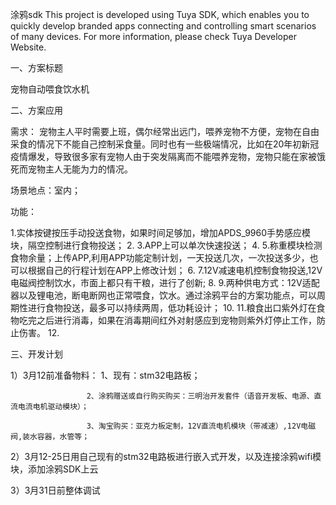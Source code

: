 涂鸦sdk This project is developed using Tuya SDK, which enables you to quickly develop branded apps connecting and controlling smart scenarios of many devices. For more information, please check Tuya Developer Website.

一、方案标题

宠物自动喂食饮水机

二、方案应用

需求：
宠物主人平时需要上班，偶尔经常出远门，喂养宠物不方便，宠物在自由采食的情况下不能自己控制采食量。同时也有一些极端情况，比如在20年初新冠疫情爆发，导致很多家有宠物人由于突发隔离而不能喂养宠物，宠物只能在家被饿死而宠物主人无能为力的情况。 

场景地点：室内；

功能：

1.实体按键按压手动投送食物，如果时间足够加，增加APDS_9960手势感应模块，隔空控制进行食物投送；
2.
3.APP上可以单次快速投送；
4.
5.称重模块检测食物余量；上传APP,利用APP功能定制计划，一天投送几次，一次投送多少，也可以根据自己的行程计划在APP上修改计划；
6.
7.12V减速电机控制食物投送,12V电磁阀控制饮水，市面上都只有干粮，进行了创新;
8.
9.两种供电方式：12V适配器以及锂电池，断电断网也正常喂食，饮水。通过涂鸦平台的方案功能点，可以周期性进行食物投送，最多可以持续两周，低功耗设计；
10.
11.粮食出口紫外灯在食物吃完之后进行消毒，如果在消毒期间红外对射感应到宠物则紫外灯停止工作，防止伤害。
12.


三、开发计划

1）3月12前准备物料：  1、现有：stm32电路板；

                     2、涂鸦赠送或自行购买购买：三明治开发套件（语音开发板、电源、直流电流电机驱动模块）；
                     
                     3、淘宝购买：亚克力板定制，12V直流电机模块（带减速）,12V电磁阀,装水容器，水管等；

2）3月12-25日用自己现有的stm32电路板进行嵌入式开发，以及连接涂鸦wifi模块，添加涂鸦SDK上云

3）3月31日前整体调试
